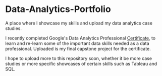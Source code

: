 # Data-Analytics-Portfolio

A place where I showcase my skills and upload my data analytics case studies.

I recently completed Google's Data Analytics Professional [Certificate](https://coursera.org/share/81b213d26b7e426bb576c0efe0a73fc5), to learn and re-learn some of the important data skills needed as a data professional. Uploaded is my final capstone project for the certificate.

I hope to upload more to this repository soon, whether it be more case studies or more specific showcases of certain skills such as Tableau and SQL.
